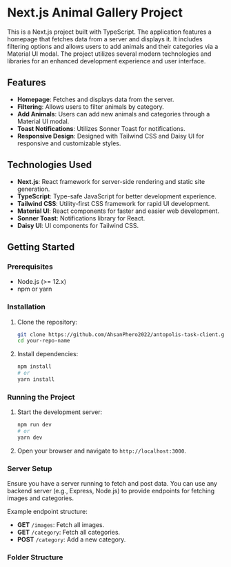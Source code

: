 # Next.js Animal Gallery Project

This is a Next.js project built with TypeScript. The application features a homepage that fetches data from a server and displays it. It includes filtering options and allows users to add animals and their categories via a Material UI modal. The project utilizes several modern technologies and libraries for an enhanced development experience and user interface.

## Features

- **Homepage**: Fetches and displays data from the server.
- **Filtering**: Allows users to filter animals by category.
- **Add Animals**: Users can add new animals and categories through a Material UI modal.
- **Toast Notifications**: Utilizes Sonner Toast for notifications.
- **Responsive Design**: Designed with Tailwind CSS and Daisy UI for responsive and customizable styles.

## Technologies Used

- **Next.js**: React framework for server-side rendering and static site generation.
- **TypeScript**: Type-safe JavaScript for better development experience.
- **Tailwind CSS**: Utility-first CSS framework for rapid UI development.
- **Material UI**: React components for faster and easier web development.
- **Sonner Toast**: Notifications library for React.
- **Daisy UI**: UI components for Tailwind CSS.

## Getting Started

### Prerequisites

- Node.js (>= 12.x)
- npm or yarn

### Installation

1. Clone the repository:

   ```bash
   git clone https://github.com/AhsanPhero2022/antopolis-task-client.git
   cd your-repo-name
   ```

2. Install dependencies:

   ```bash
   npm install
   # or
   yarn install
   ```

### Running the Project

1. Start the development server:

   ```bash
   npm run dev
   # or
   yarn dev
   ```

2. Open your browser and navigate to `http://localhost:3000`.

### Server Setup

Ensure you have a server running to fetch and post data. You can use any backend server (e.g., Express, Node.js) to provide endpoints for fetching images and categories.

Example endpoint structure:

- **GET** `/images`: Fetch all images.
- **GET** `/category`: Fetch all categories.
- **POST** `/category`: Add a new category.

### Folder Structure
